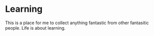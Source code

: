# Learning
This is a place for me to collect anything fantastic from other fantasitic people.
Life is about learning.
